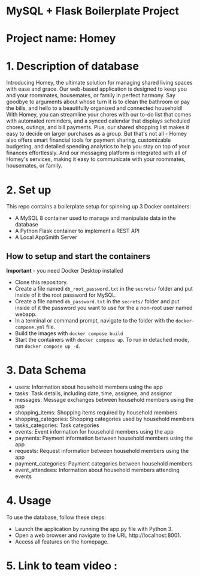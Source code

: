 # MySQL + Flask Boilerplate Project

# Project name: Homey

# 1. Description of database
Introducing Homey, the ultimate solution for managing shared living spaces with ease and grace. Our web-based application is designed to keep you and your roommates, housemates, or family in perfect harmony. Say goodbye to arguments about whose turn it is to clean the bathroom or pay the bills, and hello to a beautifully organized and connected household! With Homey, you can streamline your chores with our to-do list that comes with automated reminders, and a synced calendar that displays scheduled chores, outings, and bill payments. Plus, our shared shopping list makes it easy to decide on larger purchases as a group. But that's not all - Homey also offers smart financial tools for payment sharing, customizable budgeting, and detailed spending analytics to help you stay on top of your finances effortlessly. And our messaging platform is integrated with all of Homey's services, making it easy to communicate with your roommates, housemates, or family.

# 2. Set up
This repo contains a boilerplate setup for spinning up 3 Docker containers: 
- A MySQL 8 container used to manage and manipulate data in the database
- A Python Flask container to implement a REST API
- A Local AppSmith Server

## How to setup and start the containers
**Important** - you need Docker Desktop installed
- Clone this repository.  
- Create a file named `db_root_password.txt` in the `secrets/` folder and put inside of it the root password for MySQL. 
- Create a file named `db_password.txt` in the `secrets/` folder and put inside of it the password you want to use for the a non-root user named webapp. 
- In a terminal or command prompt, navigate to the folder with the `docker-compose.yml` file.  
- Build the images with `docker compose build`
- Start the containers with `docker compose up`.  To run in detached mode, run `docker compose up -d`. 

# 3. Data Schema
- users: Information about household members using the app
- tasks: Task details, including date, time, assignee, and assignor
- messages: Message exchanges between household members using the app
- shopping_items: Shopping items required by household members
- shopping_categories: Shopping categories used by household members
- tasks_categories: Task categories
- events: Event information for household members using the app
- payments: Payment information between household members using the app
- requests: Request information between household members using the app
- payment_categories: Payment categories between household members
- event_attendees: Information about household members attending events

# 4. Usage
To use the database, follow these steps:

- Launch the application by running the app.py file with Python 3.
- Open a web browser and navigate to the URL http://localhost:8001.
- Access all features on the homepage.


# 5. Link to team video : 




